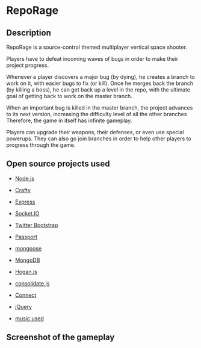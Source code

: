 # RepoRage

## Description
RepoRage is a source-control themed multiplayer vertical space shooter.

Players have to defeat incoming waves of bugs in order to make their project progress.

Whenever a player discovers a major bug (by dying), he creates a branch to work on it, with easier bugs to fix (or kill). Once he merges back the branch (by killing a boss), he can get back up a level in the repo, with the ultimate goal of getting back to work on the master branch.

When an important bug is killed in the master branch, the project advances to its next version, increasing the difficulty level of all the other branches Therefore, the game in itself has infinite gameplay.

Players can upgrade their weapons, their defenses, or even use special powerups. They can also go join branches in order to help other players to progress through the game.

## Open source projects used
* [Node.js](http://nodejs.org/)
* [Crafty](http://craftyjs.com/)
* [Express](http://expressjs.com/)
* [Socket.IO](http://socket.io/)
* [Twitter Bootstrap](http://twitter.github.com/bootstrap/)
* [Passport](http://passportjs.org/)
* [mongoose](http://mongoosejs.com/)
* [MongoDB](http://www.mongodb.org/)
* [Hogan.js](https://github.com/twitter/hogan.js)
* [consolidate.js](https://github.com/visionmedia/consolidate.js)
* [Connect](http://www.senchalabs.org/connect/)
* [jQuery](http://jquery.com/)

* [music used](http://teknoaxe.com/cgi-bin/link_code_2.pl?247)

## Screenshot of the gameplay